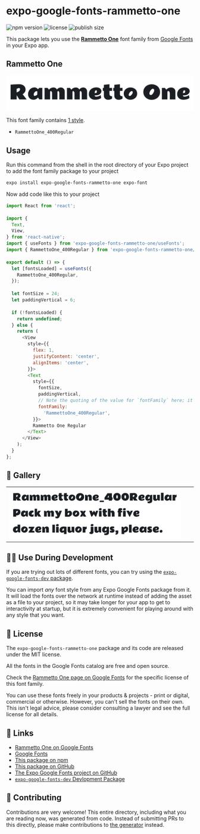 # expo-google-fonts-rammetto-one

![npm version](https://flat.badgen.net/npm/v/expo-google-fonts-rammetto-one)
![license](https://flat.badgen.net/github/license/expo/google-fonts)
![publish size](https://flat.badgen.net/packagephobia/install/expo-google-fonts-rammetto-one)

This package lets you use the [**Rammetto One**](https://fonts.google.com/specimen/Rammetto+One) font family from [Google Fonts](https://fonts.google.com/) in your Expo app.

## Rammetto One

![Rammetto One](./font-family.png)

This font family contains [1 style](#-gallery).

- `RammettoOne_400Regular`

## Usage

Run this command from the shell in the root directory of your Expo project to add the font family package to your project
```sh
expo install expo-google-fonts-rammetto-one expo-font
```

Now add code like this to your project
```js
import React from 'react';

import {
  Text,
  View,
} from 'react-native';
import { useFonts } from 'expo-google-fonts-rammetto-one/useFonts';
import { RammettoOne_400Regular } from 'expo-google-fonts-rammetto-one/400Regular';

export default () => {
  let [fontsLoaded] = useFonts({
    RammettoOne_400Regular,
  });

  let fontSize = 24;
  let paddingVertical = 6;

  if (!fontsLoaded) {
    return undefined;
  } else {
    return (
      <View
        style={{
          flex: 1,
          justifyContent: 'center',
          alignItems: 'center',
        }}>
        <Text
          style={{
            fontSize,
            paddingVertical,
            // Note the quoting of the value for `fontFamily` here; it expects a string!
            fontFamily:
              'RammettoOne_400Regular',
          }}>
          Rammetto One Regular
        </Text>
      </View>
    );
  }
};

```

## 🔡 Gallery


||||
|-|-|-|
|![RammettoOne_400Regular](.//400Regular/RammettoOne_400Regular.ttf.png)||||


## 👩‍💻 Use During Development

If you are trying out lots of different fonts, you can try using the [`expo-google-fonts-dev` package](https://github.com/freeboub/google-fonts/tree/master/font-packages/dev#readme).

You can import *any* font style from any Expo Google Fonts package from it. It will load the fonts
over the network at runtime instead of adding the asset as a file to your project, so it may take longer
for your app to get to interactivity at startup, but it is extremely convenient
for playing around with any style that you want.

## 📖 License

The `expo-google-fonts-rammetto-one` package and its code are released under the MIT license.

All the fonts in the Google Fonts catalog are free and open source.

Check the [Rammetto One page on Google Fonts](https://fonts.google.com/specimen/Rammetto+One) for the specific license of this font family.

You can use these fonts freely in your products & projects - print or digital, commercial or otherwise. However, you can't sell the fonts on their own. This isn't legal advice, please consider consulting a lawyer and see the full license for all details.

## 🔗 Links

- [Rammetto One on Google Fonts](https://fonts.google.com/specimen/Rammetto+One)
- [Google Fonts](https://fonts.google.com/)
- [This package on npm](https://www.npmjs.com/package/expo-google-fonts-rammetto-one)
- [This package on GitHub](https://github.com/freeboub/google-fonts/tree/master/font-packages/rammetto-one)
- [The Expo Google Fonts project on GitHub](https://github.com/freeboub/google-fonts)
- [`expo-google-fonts-dev` Devlopment Package](https://github.com/freeboub/google-fonts/tree/master/font-packages/dev)

## 🤝 Contributing

Contributions are very welcome! This entire directory, including what you are reading now, was generated from code. Instead of submitting PRs to this directly, please make contributions to [the generator](https://github.com/freeboub/google-fonts/tree/master/packages/generator) instead.
